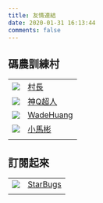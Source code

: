 ```yaml
---
title: 友情連結
date: 2020-01-31 16:13:44
comments: false
---
```


## 碼農訓練村

|  |  |
| :-----: | :----- |
| [<img src="https://avatars2.githubusercontent.com/u/38401911?s=400&u=7e2b4352778f95a93f49a11c21edc6746bc48762&v=4" style="max-width:50px">](https://dew31794.github.io/about/) | [村長](https://dew31794.github.io/) | 
| [<img src="https://miro.medium.com/fit/c/256/256/2*bGuyonb7ECJu-p-KwNmKbg.png" style="max-width:50px">](https://ms314006.github.io) | [神Q超人](https://ms314006.github.io) |
| [<img src="https://wadehuang1993.github.io/blog/images/avatar.jpg" style="max-width:50px">](https://wadehuang1993.github.io/blog/) | [WadeHuang](https://wadehuang1993.github.io/blog/) |
| [<img src="https://littlehorseboy.github.io/img/avatar.png" style="max-width:50px">](https://littlehorseboy.github.io) | [小馬彬](https://littlehorseboy.github.io) | 
|  |  |


## 訂閱起來

|  |  |
| :-----: | :----- |
| [<img src="https://weekly.starbugs.dev/img/logo.png" style="max-width:50px">](https://medium.com/starbugs/tagged/starbugs) | [StarBugs](https://medium.com/starbugs/tagged/starbugs) | 
|  |  |
